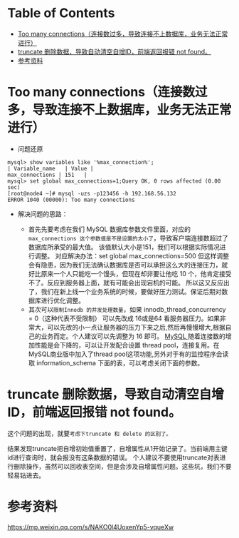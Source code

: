 # Table of Contents

* [Too many connections（连接数过多，导致连接不上数据库，业务无法正常进行）](#too-many-connections连接数过多导致连接不上数据库业务无法正常进行)
* [truncate 删除数据，导致自动清空自增ID，前端返回报错 not found。](#truncate-删除数据导致自动清空自增id前端返回报错-not-found)
* [参考资料](#参考资料)








# Too many connections（连接数过多，导致连接不上数据库，业务无法正常进行）



+  问题还原

```
mysql> show variables like '%max_connection%';
| Variable_name   | Value |
max_connections | 151   | 
mysql> set global max_connections=1;Query OK, 0 rows affected (0.00 sec)
[root@node4 ~]# mysql -uzs -p123456 -h 192.168.56.132
ERROR 1040 (00000): Too many connections
```

+ 解决问题的思路：

  + 首先先要考虑在我们 MySQL 数据库参数文件里面，对应的`max_connections 这个参数值是不是设置的太小了`，导致客户端连接数超过了数据库所承受的最大值。
    该值默认大小是151，我们可以根据实际情况进行调整。
    对应解决办法：set global max_connections=500
    但这样调整会有隐患，因为我们无法确认数据库是否可以承担这么大的连接压力，就好比原来一个人只能吃一个馒头，但现在却非要让他吃 10 个，他肯定接受不了。反应到服务器上面，就有可能会出现宕机的可能。
    所以这又反应出了，我们在新上线一个业务系统的时候，要做好压力测试。保证后期对数据库进行优化调整。
  + 其次可以`限制Innodb 的并发处理数量`，如果 innodb_thread_concurrency = 0（这种代表不受限制） 可以先改成 16或是64 看服务器压力。如果非常大，可以先改的小一点让服务器的压力下来之后,然后再慢慢增大,根据自己的业务而定。个人建议可以先调整为 16 即可。
    [MySQL ](http://mp.weixin.qq.com/s?__biz=MzAwMTE3MDY4MQ==&mid=2652457504&idx=2&sn=a0c3becc0b323cb2d895c884570ee7b0&chksm=813027b6b647aea0b54d0680afec71c2c06ba3771e45c685c87777b0af0ec70ac7794365e031&scene=21#wechat_redirect)随着连接数的增加性能是会下降的，可以让开发配合设置 thread pool，连接复用。在MySQL商业版中加入了thread pool这项功能,另外对于有的监控程序会读取 information_schema 下面的表，可以考虑关闭下面的参数。

  



# truncate 删除数据，导致自动清空自增ID，前端返回报错 not found。

这个问题的出现，就要`考虑下truncate 和 delete 的区别了。`

结果发现truncate把自增初始值重置了，自增属性从1开始记录了。当前端用主键id进行查询时，就会报没有这条数据的错误。
个人建议不要使用truncate对表进行删除操作，虽然可以回收表空间，但是会涉及自增属性问题。这些坑，我们不要轻易钻进去。





# 参考资料




https://mp.weixin.qq.com/s/NAKO0l4UoxenYp5-vqueXw
